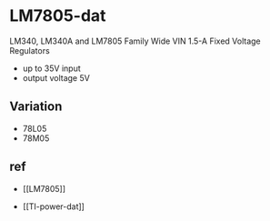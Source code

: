 
# LM7805-dat

LM340, LM340A and LM7805 Family Wide VIN 1.5-A Fixed Voltage Regulators

- up to 35V input 
- output voltage 5V 

## Variation 

- 78L05
- 78M05



## ref 

- [[LM7805]]


- [[TI-power-dat]]